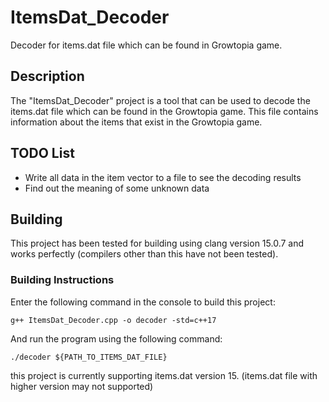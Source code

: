 # ItemsDat_Decoder
Decoder for items.dat file which can be found in Growtopia game.

## Description
The "ItemsDat_Decoder" project is a tool that can be used to decode the items.dat file which can be found in the Growtopia game. This file contains information about the items that exist in the Growtopia game.

## TODO List
- Write all data in the item vector to a file to see the decoding results
- Find out the meaning of some unknown data

## Building
This project has been tested for building using clang version 15.0.7 and works perfectly (compilers other than this have not been tested).

### Building Instructions
Enter the following command in the console to build this project:

```
g++ ItemsDat_Decoder.cpp -o decoder -std=c++17
```

And run the program using the following command:
```
./decoder ${PATH_TO_ITEMS_DAT_FILE}
```

this project is currently supporting items.dat version 15. (items.dat file with higher version may not supported)
